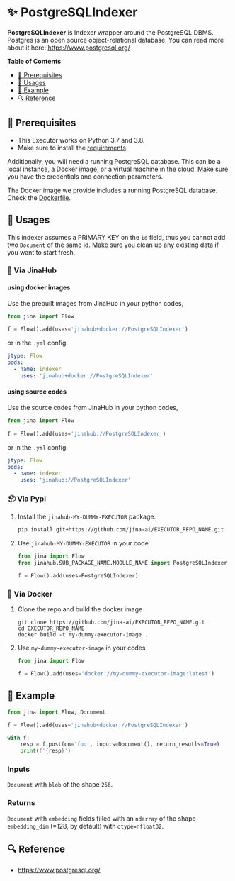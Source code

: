 # ✨ PostgreSQLIndexer

**PostgreSQLIndexer** is Indexer wrapper around the PostgreSQL DBMS. Postgres is an open source object-relational database. You can read more about it here: https://www.postgresql.org/


<!-- START doctoc generated TOC please keep comment here to allow auto update -->
<!-- DON'T EDIT THIS SECTION, INSTEAD RE-RUN doctoc TO UPDATE -->
**Table of Contents**

- [🌱 Prerequisites](#-prerequisites)
- [🚀 Usages](#-usages)
- [🎉️ Example](#%EF%B8%8F-example)
- [🔍️ Reference](#%EF%B8%8F-reference)

<!-- END doctoc generated TOC please keep comment here to allow auto update -->

## 🌱 Prerequisites

- This Executor works on Python 3.7 and 3.8. 
- Make sure to install the [requirements](./requirements.txt)

Additionally, you will need a running PostgreSQL database. This can be a local instance, a Docker image, or a virtual machine in the cloud. Make sure you have the credentials and connection parameters. 

The Docker image we provide includes a running PostgreSQL database. Check the [Dockerfile](./Dockerfile).

## 🚀 Usages

This indexer assumes a PRIMARY KEY on the `id` field, thus you cannot add two `Document` of the same id. Make sure you clean up any existing data if you want to start fresh. 

### 🚚 Via JinaHub

#### using docker images
Use the prebuilt images from JinaHub in your python codes, 

```python
from jina import Flow
	
f = Flow().add(uses='jinahub+docker://PostgreSQLIndexer')
```

or in the `.yml` config.
	
```yaml
jtype: Flow
pods:
  - name: indexer
    uses: 'jinahub+docker://PostgreSQLIndexer'
```

#### using source codes
Use the source codes from JinaHub in your python codes,

```python
from jina import Flow
	
f = Flow().add(uses='jinahub://PostgreSQLIndexer')
```

or in the `.yml` config.

```yaml
jtype: Flow
pods:
  - name: indexer
    uses: 'jinahub://PostgreSQLIndexer'
```


### 📦️ Via Pypi

1. Install the `jinahub-MY-DUMMY-EXECUTOR` package.

	```bash
	pip install git+https://github.com/jina-ai/EXECUTOR_REPO_NAME.git
	```

1. Use `jinahub-MY-DUMMY-EXECUTOR` in your code

	```python
	from jina import Flow
	from jinahub.SUB_PACKAGE_NAME.MODULE_NAME import PostgreSQLIndexer
	
	f = Flow().add(uses=PostgreSQLIndexer)
	```


### 🐳 Via Docker

1. Clone the repo and build the docker image

	```shell
	git clone https://github.com/jina-ai/EXECUTOR_REPO_NAME.git
	cd EXECUTOR_REPO_NAME
	docker build -t my-dummy-executor-image .
	```

1. Use `my-dummy-executor-image` in your codes

	```python
	from jina import Flow
	
	f = Flow().add(uses='docker://my-dummy-executor-image:latest')
	```
	

## 🎉️ Example 


```python
from jina import Flow, Document

f = Flow().add(uses='jinahub+docker://PostgreSQLIndexer')

with f:
    resp = f.post(on='foo', inputs=Document(), return_resutls=True)
	print(f'{resp}')
```

### Inputs 

`Document` with `blob` of the shape `256`.

### Returns

`Document` with `embedding` fields filled with an `ndarray` of the shape `embedding_dim` (=128, by default) with `dtype=nfloat32`.


## 🔍️ Reference

- https://www.postgresql.org/


